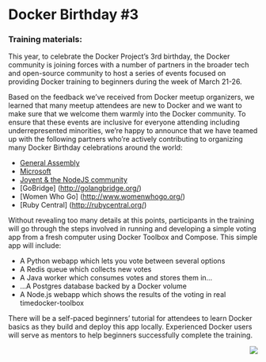 
# Docker Birthday #3

### Training materials:


This year, to celebrate the Docker Project’s 3rd birthday, the Docker community is joining forces with a number of partners in the broader tech and open-source community to host a series of events focused on providing Docker training to beginners during the week of March 21-26. 

Based on the feedback we’ve received from Docker meetup organizers, we learned that many meetup attendees are new to Docker and we want to make sure that we welcome them warmly into the Docker community. To ensure that these events are inclusive for everyone attending including underrepresented minorities, we’re happy to announce that we have teamed up with the following partners who’re actively contributing to organizing many Docker Birthday celebrations around the world:

- [General Assembly](https://generalassemb.ly/)
- [Microsoft](https://www.microsoft.com/en-us/)
- [Joyent & the NodeJS community](https://www.joyent.com/developers/node)
- [GoBridge] (http://golangbridge.org/)
- [Women Who Go] (http://www.womenwhogo.org/)
- [Ruby Central] (http://rubycentral.org/)

Without revealing too many details at this points, participants in the training will go through the steps involved in running and developing a simple voting app from a fresh computer using Docker Toolbox and Compose. This simple app will include:

- A Python webapp which lets you vote between several options
- A Redis queue which collects new votes
- A Java worker which consumes votes and stores them in…
- …A Postgres database backed by a Docker volume
- A Node.js webapp which shows the results of the voting in real timedocker-toolbox

There will be a self-paced beginners’ tutorial for attendees to learn Docker basics as they build and deploy this app locally. Experienced Docker users will serve as mentors to help beginners successfully complete the training.


<a href="https://www.docker.com/docker-birthday"><img align="right" src="https://www.docker.com/sites/default/files/illustration-com-container-party.png"></a>
